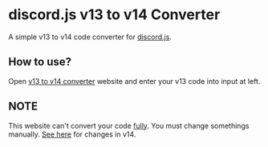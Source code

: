 # discord.js v13 to v14 Converter
A simple v13 to v14 code converter for [discord.js](https://www.npmjs.com/package/discord.js).

## How to use?
Open [v13 to v14 converter](https://djs-v13-to-v14-converter.vercel.app/) website and enter your v13 code into input at left.

## NOTE
This website can't convert your code <ins>fully</ins>. You must change somethings manually. [See here](https://deploy-preview-1011--discordjs-guide.netlify.app/additional-info/changes-in-v14.html) for changes in v14.
